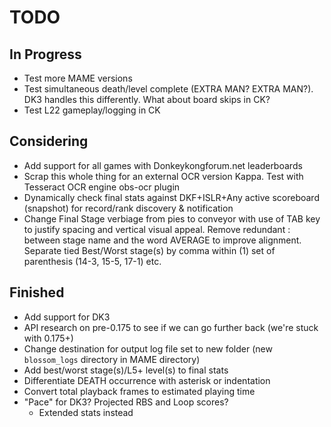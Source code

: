 # TODO

## In Progress

- Test more MAME versions
- Test simultaneous death/level complete (EXTRA MAN? EXTRA MAN?). DK3 handles this differently. What about board skips in CK?
- Test L22 gameplay/logging in CK

## Considering
- Add support for all games with Donkeykongforum.net leaderboards
- Scrap this whole thing for an external OCR version Kappa. Test with Tesseract OCR engine obs-ocr plugin
- Dynamically check final stats against DKF+ISLR+Any active scoreboard (snapshot) for record/rank discovery & notification
- Change Final Stage verbiage from pies to conveyor with use of TAB key to justify spacing and vertical visual appeal. Remove redundant : between stage name and the word AVERAGE to improve alignment. Separate tied Best/Worst stage(s) by comma within (1) set of parenthesis (14-3, 15-5, 17-1) etc.

## Finished
- Add support for DK3
- API research on pre-0.175 to see if we can go further back (we're stuck with 0.175+)
- Change destination for output log file set to new folder (new `blossom_logs` directory in MAME directory)
- Add best/worst stage(s)/L5+ level(s) to final stats
- Differentiate DEATH occurrence with asterisk or indentation
- Convert total playback frames to estimated playing time
- "Pace" for DK3? Projected RBS and Loop scores?
    - Extended stats instead
